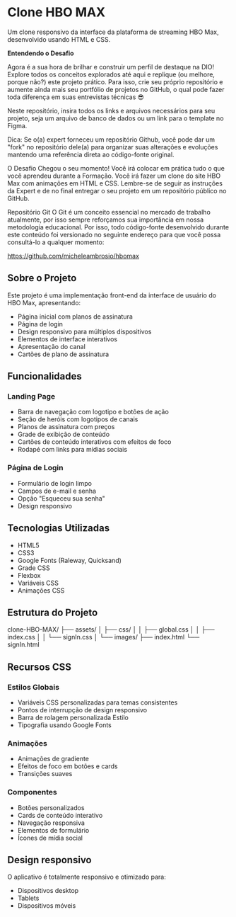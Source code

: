 # Clone HBO MAX

Um clone responsivo da interface da plataforma de streaming HBO Max, desenvolvido usando HTML e CSS.

__Entendendo o Desafio__
 
Agora é a sua hora de brilhar e construir um perfil de destaque na DIO! Explore todos os conceitos explorados até aqui e replique (ou melhore, porque não?) este projeto prático. Para isso, crie seu próprio repositório e aumente ainda mais seu portfólio de projetos no GitHub, o qual pode fazer toda diferença em suas entrevistas técnicas 😎
 
Neste repositório, insira todos os links e arquivos necessários para seu projeto, seja um arquivo de banco de dados ou um link para o template no Figma.
 
Dica: Se o(a) expert forneceu um repositório Github, você pode dar um "fork" no repositório dele(a) para organizar suas alterações e evoluções mantendo uma referência direta ao código-fonte original.
 
O Desafio
Chegou o seu momento! Você irá colocar em prática tudo o que você aprendeu durante a Formação. Você irá fazer um clone do site HBO Max com animações em HTML e CSS. Lembre-se de seguir as instruções da Expert e de no final entregar o seu projeto em um repositório público no GitHub.

 
Repositório Git
O Git é um conceito essencial no mercado de trabalho atualmente, por isso sempre reforçamos sua importância em nossa metodologia educacional. Por isso, todo código-fonte desenvolvido durante este conteúdo foi versionado no seguinte endereço para que você possa consultá-lo a qualquer momento:
 
https://github.com/micheleambrosio/hbomax

## Sobre o Projeto

Este projeto é uma implementação front-end da interface de usuário do HBO Max, apresentando:
- Página inicial com planos de assinatura
- Página de login
- Design responsivo para múltiplos dispositivos
- Elementos de interface interativos
- Apresentação do canal
- Cartões de plano de assinatura


## Funcionalidades


### Landing Page

- Barra de navegação com logotipo e botões de ação
- Seção de heróis com logotipos de canais
- Planos de assinatura com preços
- Grade de exibição de conteúdo
- Cartões de conteúdo interativos com efeitos de foco
- Rodapé com links para mídias sociais


### Página de Login

- Formulário de login limpo
- Campos de e-mail e senha
- Opção "Esqueceu sua senha"
- Design responsivo


## Tecnologias Utilizadas

- HTML5
- CSS3
- Google Fonts (Raleway, Quicksand)
- Grade CSS
- Flexbox
- Variáveis ​​CSS
- Animações CSS

## Estrutura do Projeto

clone-HBO-MAX/
├── assets/
│ ├── css/
│ │ ├── global.css
│ │ ├── index.css
│ │ └── signIn.css
│ └── images/
├── index.html
└── signIn.html

## Recursos CSS

### Estilos Globais
- Variáveis ​​CSS personalizadas para temas consistentes
- Pontos de interrupção de design responsivo
- Barra de rolagem personalizada Estilo
- Tipografia usando Google Fonts

### Animações
- Animações de gradiente
- Efeitos de foco em botões e cards
- Transições suaves

### Componentes
- Botões personalizados
- Cards de conteúdo interativo
- Navegação responsiva
- Elementos de formulário
- Ícones de mídia social

## Design responsivo

O aplicativo é totalmente responsivo e otimizado para:
- Dispositivos desktop
- Tablets
- Dispositivos móveis
